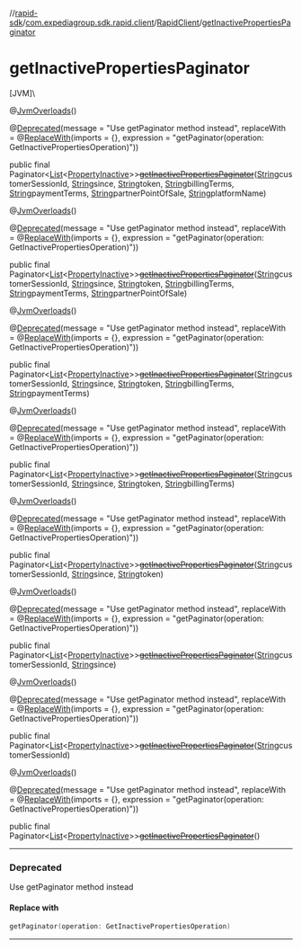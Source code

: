 //[rapid-sdk](../../../index.md)/[com.expediagroup.sdk.rapid.client](../index.md)/[RapidClient](index.md)/[getInactivePropertiesPaginator](get-inactive-properties-paginator.md)

# getInactivePropertiesPaginator

[JVM]\

@[JvmOverloads](https://kotlinlang.org/api/latest/jvm/stdlib/kotlin.jvm/-jvm-overloads/index.html)()

@[Deprecated](https://kotlinlang.org/api/latest/jvm/stdlib/kotlin/-deprecated/index.html)(message = &quot;Use getPaginator method instead&quot;, replaceWith = @[ReplaceWith](https://kotlinlang.org/api/latest/jvm/stdlib/kotlin/-replace-with/index.html)(imports = {}, expression = &quot;getPaginator(operation: GetInactivePropertiesOperation)&quot;))

public final Paginator&lt;[List](https://docs.oracle.com/javase/8/docs/api/java/util/List.html)&lt;[PropertyInactive](../../com.expediagroup.sdk.rapid.models/-property-inactive/index.md)&gt;&gt;[~~getInactivePropertiesPaginator~~](get-inactive-properties-paginator.md)([String](https://docs.oracle.com/javase/8/docs/api/java/lang/String.html)customerSessionId, [String](https://docs.oracle.com/javase/8/docs/api/java/lang/String.html)since, [String](https://docs.oracle.com/javase/8/docs/api/java/lang/String.html)token, [String](https://docs.oracle.com/javase/8/docs/api/java/lang/String.html)billingTerms, [String](https://docs.oracle.com/javase/8/docs/api/java/lang/String.html)paymentTerms, [String](https://docs.oracle.com/javase/8/docs/api/java/lang/String.html)partnerPointOfSale, [String](https://docs.oracle.com/javase/8/docs/api/java/lang/String.html)platformName)

@[JvmOverloads](https://kotlinlang.org/api/latest/jvm/stdlib/kotlin.jvm/-jvm-overloads/index.html)()

@[Deprecated](https://kotlinlang.org/api/latest/jvm/stdlib/kotlin/-deprecated/index.html)(message = &quot;Use getPaginator method instead&quot;, replaceWith = @[ReplaceWith](https://kotlinlang.org/api/latest/jvm/stdlib/kotlin/-replace-with/index.html)(imports = {}, expression = &quot;getPaginator(operation: GetInactivePropertiesOperation)&quot;))

public final Paginator&lt;[List](https://docs.oracle.com/javase/8/docs/api/java/util/List.html)&lt;[PropertyInactive](../../com.expediagroup.sdk.rapid.models/-property-inactive/index.md)&gt;&gt;[~~getInactivePropertiesPaginator~~](get-inactive-properties-paginator.md)([String](https://docs.oracle.com/javase/8/docs/api/java/lang/String.html)customerSessionId, [String](https://docs.oracle.com/javase/8/docs/api/java/lang/String.html)since, [String](https://docs.oracle.com/javase/8/docs/api/java/lang/String.html)token, [String](https://docs.oracle.com/javase/8/docs/api/java/lang/String.html)billingTerms, [String](https://docs.oracle.com/javase/8/docs/api/java/lang/String.html)paymentTerms, [String](https://docs.oracle.com/javase/8/docs/api/java/lang/String.html)partnerPointOfSale)

@[JvmOverloads](https://kotlinlang.org/api/latest/jvm/stdlib/kotlin.jvm/-jvm-overloads/index.html)()

@[Deprecated](https://kotlinlang.org/api/latest/jvm/stdlib/kotlin/-deprecated/index.html)(message = &quot;Use getPaginator method instead&quot;, replaceWith = @[ReplaceWith](https://kotlinlang.org/api/latest/jvm/stdlib/kotlin/-replace-with/index.html)(imports = {}, expression = &quot;getPaginator(operation: GetInactivePropertiesOperation)&quot;))

public final Paginator&lt;[List](https://docs.oracle.com/javase/8/docs/api/java/util/List.html)&lt;[PropertyInactive](../../com.expediagroup.sdk.rapid.models/-property-inactive/index.md)&gt;&gt;[~~getInactivePropertiesPaginator~~](get-inactive-properties-paginator.md)([String](https://docs.oracle.com/javase/8/docs/api/java/lang/String.html)customerSessionId, [String](https://docs.oracle.com/javase/8/docs/api/java/lang/String.html)since, [String](https://docs.oracle.com/javase/8/docs/api/java/lang/String.html)token, [String](https://docs.oracle.com/javase/8/docs/api/java/lang/String.html)billingTerms, [String](https://docs.oracle.com/javase/8/docs/api/java/lang/String.html)paymentTerms)

@[JvmOverloads](https://kotlinlang.org/api/latest/jvm/stdlib/kotlin.jvm/-jvm-overloads/index.html)()

@[Deprecated](https://kotlinlang.org/api/latest/jvm/stdlib/kotlin/-deprecated/index.html)(message = &quot;Use getPaginator method instead&quot;, replaceWith = @[ReplaceWith](https://kotlinlang.org/api/latest/jvm/stdlib/kotlin/-replace-with/index.html)(imports = {}, expression = &quot;getPaginator(operation: GetInactivePropertiesOperation)&quot;))

public final Paginator&lt;[List](https://docs.oracle.com/javase/8/docs/api/java/util/List.html)&lt;[PropertyInactive](../../com.expediagroup.sdk.rapid.models/-property-inactive/index.md)&gt;&gt;[~~getInactivePropertiesPaginator~~](get-inactive-properties-paginator.md)([String](https://docs.oracle.com/javase/8/docs/api/java/lang/String.html)customerSessionId, [String](https://docs.oracle.com/javase/8/docs/api/java/lang/String.html)since, [String](https://docs.oracle.com/javase/8/docs/api/java/lang/String.html)token, [String](https://docs.oracle.com/javase/8/docs/api/java/lang/String.html)billingTerms)

@[JvmOverloads](https://kotlinlang.org/api/latest/jvm/stdlib/kotlin.jvm/-jvm-overloads/index.html)()

@[Deprecated](https://kotlinlang.org/api/latest/jvm/stdlib/kotlin/-deprecated/index.html)(message = &quot;Use getPaginator method instead&quot;, replaceWith = @[ReplaceWith](https://kotlinlang.org/api/latest/jvm/stdlib/kotlin/-replace-with/index.html)(imports = {}, expression = &quot;getPaginator(operation: GetInactivePropertiesOperation)&quot;))

public final Paginator&lt;[List](https://docs.oracle.com/javase/8/docs/api/java/util/List.html)&lt;[PropertyInactive](../../com.expediagroup.sdk.rapid.models/-property-inactive/index.md)&gt;&gt;[~~getInactivePropertiesPaginator~~](get-inactive-properties-paginator.md)([String](https://docs.oracle.com/javase/8/docs/api/java/lang/String.html)customerSessionId, [String](https://docs.oracle.com/javase/8/docs/api/java/lang/String.html)since, [String](https://docs.oracle.com/javase/8/docs/api/java/lang/String.html)token)

@[JvmOverloads](https://kotlinlang.org/api/latest/jvm/stdlib/kotlin.jvm/-jvm-overloads/index.html)()

@[Deprecated](https://kotlinlang.org/api/latest/jvm/stdlib/kotlin/-deprecated/index.html)(message = &quot;Use getPaginator method instead&quot;, replaceWith = @[ReplaceWith](https://kotlinlang.org/api/latest/jvm/stdlib/kotlin/-replace-with/index.html)(imports = {}, expression = &quot;getPaginator(operation: GetInactivePropertiesOperation)&quot;))

public final Paginator&lt;[List](https://docs.oracle.com/javase/8/docs/api/java/util/List.html)&lt;[PropertyInactive](../../com.expediagroup.sdk.rapid.models/-property-inactive/index.md)&gt;&gt;[~~getInactivePropertiesPaginator~~](get-inactive-properties-paginator.md)([String](https://docs.oracle.com/javase/8/docs/api/java/lang/String.html)customerSessionId, [String](https://docs.oracle.com/javase/8/docs/api/java/lang/String.html)since)

@[JvmOverloads](https://kotlinlang.org/api/latest/jvm/stdlib/kotlin.jvm/-jvm-overloads/index.html)()

@[Deprecated](https://kotlinlang.org/api/latest/jvm/stdlib/kotlin/-deprecated/index.html)(message = &quot;Use getPaginator method instead&quot;, replaceWith = @[ReplaceWith](https://kotlinlang.org/api/latest/jvm/stdlib/kotlin/-replace-with/index.html)(imports = {}, expression = &quot;getPaginator(operation: GetInactivePropertiesOperation)&quot;))

public final Paginator&lt;[List](https://docs.oracle.com/javase/8/docs/api/java/util/List.html)&lt;[PropertyInactive](../../com.expediagroup.sdk.rapid.models/-property-inactive/index.md)&gt;&gt;[~~getInactivePropertiesPaginator~~](get-inactive-properties-paginator.md)([String](https://docs.oracle.com/javase/8/docs/api/java/lang/String.html)customerSessionId)

@[JvmOverloads](https://kotlinlang.org/api/latest/jvm/stdlib/kotlin.jvm/-jvm-overloads/index.html)()

@[Deprecated](https://kotlinlang.org/api/latest/jvm/stdlib/kotlin/-deprecated/index.html)(message = &quot;Use getPaginator method instead&quot;, replaceWith = @[ReplaceWith](https://kotlinlang.org/api/latest/jvm/stdlib/kotlin/-replace-with/index.html)(imports = {}, expression = &quot;getPaginator(operation: GetInactivePropertiesOperation)&quot;))

public final Paginator&lt;[List](https://docs.oracle.com/javase/8/docs/api/java/util/List.html)&lt;[PropertyInactive](../../com.expediagroup.sdk.rapid.models/-property-inactive/index.md)&gt;&gt;[~~getInactivePropertiesPaginator~~](get-inactive-properties-paginator.md)()

---

### Deprecated

Use getPaginator method instead

#### Replace with

```kotlin
getPaginator(operation: GetInactivePropertiesOperation)
```
---
